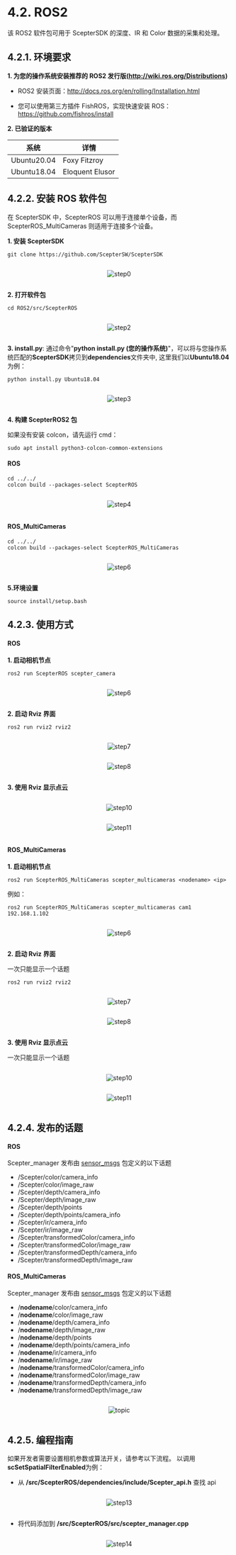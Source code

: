 # 4.2. ROS2

该 ROS2 软件包可用于 ScepterSDK 的深度、IR 和 Color 数据的采集和处理。

## 4.2.1. 环境要求

**1. 为您的操作系统安装推荐的 ROS2 发行版(<http://wiki.ros.org/Distributions>)**

- ROS2 安装页面：<http://docs.ros.org/en/rolling/Installation.html>

- 您可以使用第三方插件 FishROS，实现快速安装 ROS：<https://github.com/fishros/install>

**2. 已验证的版本**

| 系统        | 详情            |
| ----------- | --------------- |
| Ubuntu20.04 | Foxy Fitzroy    |
| Ubuntu18.04 | Eloquent Elusor |

## 4.2.2. 安装 ROS 软件包

在 ScepterSDK 中，ScepterROS 可以用于连接单个设备，而 ScepterROS_MultiCameras 则适用于连接多个设备。

**1. 安装 ScepterSDK**

```console
git clone https://github.com/ScepterSW/ScepterSDK
```

  <div class="center">

![step0](pic/ROS2/step0.png)

  </div>

**2. 打开软件包**

```console
cd ROS2/src/ScepterROS
```

<div class="center">

![step2](pic/ROS2/step2.png)

</div>

**3. install.py**: 通过命令"**python install.py (您的操作系统)**"，可以将与您操作系统匹配的**ScepterSDK**拷贝到**dependencies**文件夹中, 这里我们以**Ubuntu18.04**为例：

```console
python install.py Ubuntu18.04
```

<div class="center">

![step3](pic/ROS2/step3.png)

</div>

**4. 构建 ScepterROS2 包**

如果没有安装 colcon，请先运行 cmd：

```console
sudo apt install python3-colcon-common-extensions

```

<!-- tabs:start -->

#### **ROS**

```
cd ../../
colcon build --packages-select ScepterROS
```

<div class="center">

![step4](pic/ROS2/step4.png)

</div>

#### **ROS_MultiCameras**

```console
cd ../../
colcon build --packages-select ScepterROS_MultiCameras
```

<div class="center">

![step6](pic/ROS2_MultiCameras/step4.png)

</div>

<!-- tabs:end -->

**5.环境设置**

```console
source install/setup.bash
```

## 4.2.3. 使用方式

<!-- tabs:start -->

#### **ROS**

**1. 启动相机节点**

```console
ros2 run ScepterROS scepter_camera
```

<div class="center">

![step6](pic/ROS2/step6.png)

</div>

**2. 启动 Rviz 界面**

```console
ros2 run rviz2 rviz2
```

<div class="center">

![step7](pic/ROS2/step7.png)

</div>

<div class="center">

![step8](pic/ROS2/step8.png)

</div>

**3. 使用 Rviz 显示点云**

<div class="center">

![step10](pic/ROS2/step10.png)

</div>

<div class="center">

![step11](pic/ROS2/step11.png)

</div>

#### **ROS_MultiCameras**

**1. 启动相机节点**

```console
ros2 run ScepterROS_MultiCameras scepter_multicameras <nodename> <ip>
```

例如：

```console
ros2 run ScepterROS_MultiCameras scepter_multicameras cam1 192.168.1.102
```

<div class="center">

![step6](pic/ROS2_MultiCameras/step6.png)

</div>

**2. 启动 Rviz 界面**

一次只能显示一个话题

```console
ros2 run rviz2 rviz2
```

<div class="center">

![step7](pic/ROS2_MultiCameras/step7.png)

</div>

<div class="center">

![step8](pic/ROS2_MultiCameras/step8.png)

</div>

**3. 使用 Rviz 显示点云**

一次只能显示一个话题

<div class="center">

![step10](pic/ROS2_MultiCameras/step10.png)

</div>

<div class="center">

![step11](pic/ROS2_MultiCameras/step11.png)

</div>

<!-- tabs:end -->

## 4.2.4. 发布的话题

<!-- tabs:start -->

#### **ROS**

Scepter_manager 发布由 [sensor_msgs](http://wiki.ros2.org/sensor_msgs) 包定义的以下话题

- /Scepter/color/camera_info
- /Scepter/color/image_raw
- /Scepter/depth/camera_info
- /Scepter/depth/image_raw
- /Scepter/depth/points
- /Scepter/depth/points/camera_info
- /Scepter/ir/camera_info
- /Scepter/ir/image_raw
- /Scepter/transformedColor/camera_info
- /Scepter/transformedColor/image_raw
- /Scepter/transformedDepth/camera_info
- /Scepter/transformedDepth/image_raw

#### **ROS_MultiCameras**

Scepter_manager 发布由 [sensor_msgs](http://wiki.ros2.org/sensor_msgs) 包定义的以下话题

- /**nodename**/color/camera_info
- /**nodename**/color/image_raw
- /**nodename**/depth/camera_info
- /**nodename**/depth/image_raw
- /**nodename**/depth/points
- /**nodename**/depth/points/camera_info
- /**nodename**/ir/camera_info
- /**nodename**/ir/image_raw
- /**nodename**/transformedColor/camera_info
- /**nodename**/transformedColor/image_raw
- /**nodename**/transformedDepth/camera_info
- /**nodename**/transformedDepth/image_raw

<div class="center">

![topic](pic/ROS2_MultiCameras/topic.png)

</div>

<!-- tabs:end -->

## 4.2.5. 编程指南

如果开发者需要设置相机参数或算法开关，请参考以下流程。
以调用**scSetSpatialFilterEnabled**为例：

- 从 **/src/ScepterROS/dependencies/include/Scepter_api.h** 查找 api

<div class="center">

![step13](pic/ROS2/step13.png)

</div>

- 将代码添加到 **/src/ScepterROS/src/scepter_manager.cpp**

<div class="center">

![step14](pic/ROS2/step14.png)

</div>

<style>
.center
{
  width: auto;
  display: table;
  margin-left: auto;
  margin-right: auto;
}
</style>
